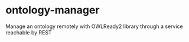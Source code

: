 # ontology-manager
Manage an ontology remotely with OWLReady2 library through a service reachable by REST
